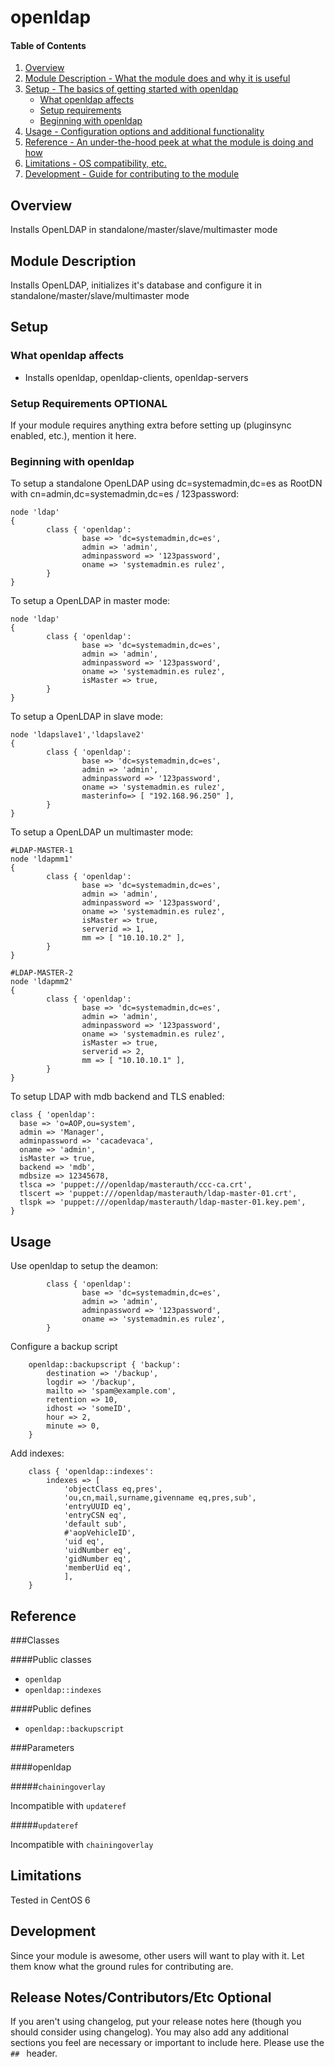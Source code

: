 # openldap

#### Table of Contents

1. [Overview](#overview)
2. [Module Description - What the module does and why it is useful](#module-description)
3. [Setup - The basics of getting started with openldap](#setup)
    * [What openldap affects](#what-openldap-affects)
    * [Setup requirements](#setup-requirements)
    * [Beginning with openldap](#beginning-with-openldap)
4. [Usage - Configuration options and additional functionality](#usage)
5. [Reference - An under-the-hood peek at what the module is doing and how](#reference)
5. [Limitations - OS compatibility, etc.](#limitations)
6. [Development - Guide for contributing to the module](#development)

## Overview

Installs OpenLDAP in standalone/master/slave/multimaster mode

## Module Description

Installs OpenLDAP, initializes it's database and configure it in standalone/master/slave/multimaster mode

## Setup

### What openldap affects

* Installs openldap, openldap-clients, openldap-servers

### Setup Requirements **OPTIONAL**

If your module requires anything extra before setting up (pluginsync enabled,
etc.), mention it here.

### Beginning with openldap

To setup a standalone OpenLDAP using dc=systemadmin,dc=es as RootDN with cn=admin,dc=systemadmin,dc=es / 123password:

```puppet
node 'ldap'
{
        class { 'openldap':
                base => 'dc=systemadmin,dc=es',
                admin => 'admin',
                adminpassword => '123password',
                oname => 'systemadmin.es rulez',
        }
}
```

To setup a OpenLDAP in master mode:

```puppet
node 'ldap'
{
        class { 'openldap':
                base => 'dc=systemadmin,dc=es',
                admin => 'admin',
                adminpassword => '123password',
                oname => 'systemadmin.es rulez',
                isMaster => true,
        }
}
```

To setup a OpenLDAP in slave mode:

```puppet
node 'ldapslave1','ldapslave2'
{
        class { 'openldap':
                base => 'dc=systemadmin,dc=es',
                admin => 'admin',
                adminpassword => '123password',
                oname => 'systemadmin.es rulez',
                masterinfo=> [ "192.168.96.250" ],
        }
}
```

To setup a OpenLDAP un multimaster mode:
```puppet
#LDAP-MASTER-1
node 'ldapmm1'
{
        class { 'openldap':
                base => 'dc=systemadmin,dc=es',
                admin => 'admin',
                adminpassword => '123password',
                oname => 'systemadmin.es rulez',
                isMaster => true,
                serverid => 1,
                mm => [ "10.10.10.2" ],
        }
}

#LDAP-MASTER-2
node 'ldapmm2'
{
        class { 'openldap':
                base => 'dc=systemadmin,dc=es',
                admin => 'admin',
                adminpassword => '123password',
                oname => 'systemadmin.es rulez',
                isMaster => true,
                serverid => 2,
                mm => [ "10.10.10.1" ],
        }
}
```

To setup LDAP with mdb backend and TLS enabled:
```puppet
class { 'openldap':
  base => 'o=AOP,ou=system',
  admin => 'Manager',
  adminpassword => 'cacadevaca',
  oname => 'admin',
  isMaster => true,
  backend => 'mdb',
  mdbsize => 12345678,
  tlsca => 'puppet:///openldap/masterauth/ccc-ca.crt',
  tlscert => 'puppet:///openldap/masterauth/ldap-master-01.crt',
  tlspk => 'puppet:///openldap/masterauth/ldap-master-01.key.pem',
}
```

## Usage

Use openldap to setup the deamon:

```puppet
        class { 'openldap':
                base => 'dc=systemadmin,dc=es',
                admin => 'admin',
                adminpassword => '123password',
                oname => 'systemadmin.es rulez',
        }
```

Configure a backup script

```puppet
	openldap::backupscript { 'backup':
		destination => '/backup',
		logdir => '/backup',
		mailto => 'spam@example.com',
		retention => 10,
		idhost => 'someID',
		hour => 2,
		minute => 0,
	}
```

Add indexes:

```puppet
	class { 'openldap::indexes':
		indexes => [
			'objectClass eq,pres',
			'ou,cn,mail,surname,givenname eq,pres,sub',
			'entryUUID eq',
			'entryCSN eq',
			'default sub',
			#'aopVehicleID',
			'uid eq',
			'uidNumber eq',
			'gidNumber eq',
			'memberUid eq',
			],
	}
```

## Reference

###Classes

####Public classes

* `openldap`
* `openldap::indexes`

####Public defines
* `openldap::backupscript`

###Parameters

####openldap

#####`chainingoverlay`

 Incompatible with `updateref`

#####`updateref`

 Incompatible with `chainingoverlay`

## Limitations

Tested in CentOS 6

## Development

Since your module is awesome, other users will want to play with it. Let them
know what the ground rules for contributing are.

## Release Notes/Contributors/Etc **Optional**

If you aren't using changelog, put your release notes here (though you should
consider using changelog). You may also add any additional sections you feel are
necessary or important to include here. Please use the `## ` header.
